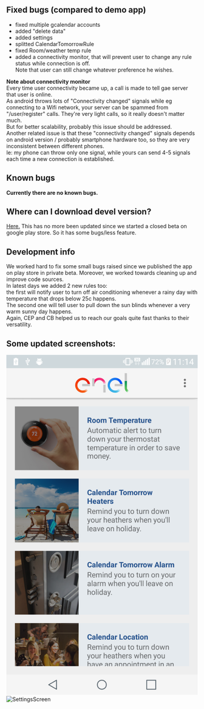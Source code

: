 ## Fixed bugs (compared to demo app)

* fixed multiple gcalendar accounts
* added "delete data"
* added settings
* splitted CalendarTomorrowRule
* fixed Room/weather temp rule
* added a connectivity monitor, that will prevent user to change any rule status while connection is off.  
Note that user can still change whatever preference he wishes.


**Note about connectivity monitor**  
Every time user connectivity became up, a call is made to tell gae server that user is online.  
As android throws lots of "Connectivity changed" signals while eg connecting to a Wifi network, your server can be spammed from "/user/register" calls. They're very light calls, so it really doesn't matter much.  
But for better scalability, probably this issue should be addressed.  
Another related issue is that these "connectivity changed" signals depends on android version / probably smartphone hardware too, so they are very inconsistent between different phones.  
Ie: my phone can throw only one signal, while yours can send 4-5 signals each time a new connection is established.  

## Known bugs
**Currently there are no known bugs.**

## Where can I download devel version?
[Here.](https://drive.google.com/a/atooma.com/file/d/0B6EvpPdx6S6sNG5xaXJIUEFWR28/view?usp=sharing)
This has no more been updated since we started a closed beta on google play store. So it has some bugs/less feature.

## Development info
We worked hard to fix some small bugs raised since we published the app on play store in private beta. Moreover, we worked towards cleaning up and improve code sources.  
In latest days we added 2 new rules too:  
the first will notify user to turn off air conditioning whenever a rainy day with temperature that drops below 25c happens.  
The second one will tell user to pull down the sun blinds whenever a very warm sunny day happens.  
Again, CEP and CB helped us to reach our goals quite fast thanks to their versatility.

## Some updated screenshots:

![MainScreen](assets/MainScreen.png)
![SettingsScreen](assets/SettingsScreen)

